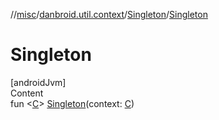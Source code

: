 //[misc](../../index.md)/[danbroid.util.context](../index.md)/[Singleton](index.md)/[Singleton](-singleton.md)



# Singleton  
[androidJvm]  
Content  
fun <[C](index.md)> [Singleton](-singleton.md)(context: [C](index.md))  




